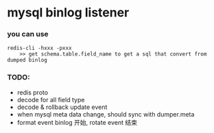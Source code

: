 # mysql binlog listener

### you can use 
    redis-cli -hxxx -pxxx
        >> get schema.table.field_name to get a sql that convert from dumped binlog
        

### TODO:
- redis proto
- decode for all field type
- decode & rollback update event
- when mysql meta data change, should sync with dumper.meta
- format event binlog 开始, rotate event 结束